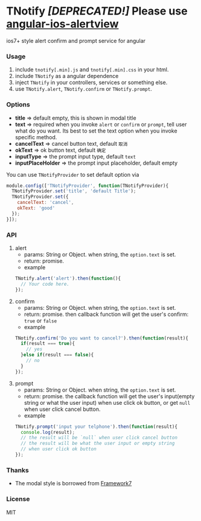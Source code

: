 TNotify _[DEPRECATED!]_ Please use [angular-ios-alertview](https://github.com/Treri/angular-ios-alertview)
=======
ios7+ style alert confirm and prompt service for angular

### Usage

1. include `tnotify[.min].js` and `tnotify[.min].css` in your html.
2. include `TNotify` as a angular dependence
3. inject `TNotify` in your controllers, services or something else.
4. use `TNotify.alert`, `TNotify.confirm` or `TNotify.prompt`.

### Options
- **title** => default empty, this is shown in modal title
- **text** => required when you invoke `alert` or `confirm` or `prompt`, tell user what do you want. Its best to set the text option when you invoke specific method.
- **cancelText** => cancel button text, default `取消`
- **okText** => ok button text, default `确定`
- **inputType** => the prompt input type, default `text`
- **inputPlaceHolder** => the prompt input placeholder, default empty

You can use `TNotifyProvider` to set default option via
```js
module.config(['TNotifyProvider', function(TNotifyProvider){
  TNotifyProvider.set('title', 'default Title');
  TNotifyProvider.set({
    cancelText: 'cancel',
    okText: 'good'
  });
}]);
```

### API
1. alert
    - params: String or Object. when string, the `option.text` is set.
    - return: promise.
    - example
    ```js
    TNotify.alert('alert').then(function(){
      // Your code here.
    });
    ```
2. confirm
    - params: String or Object. when string, the `option.text` is set.
    - return: promise. then callback function will get the user's confirm: `true` or `false`
    - example
    ```js
    TNotify.confirm('Do you want to cancel?').then(function(result){
      if(result === true){
        // yes
      }else if(result === false){
        // no
      }
    });
    ```
3. prompt
    - params: String or Object. when string, the `option.text` is set.
    - return: promise. the callback function will get the user's input(empty string or what the user input) when use click ok button, or get `null` when user click cancel button.
    - example
    ```js
    TNotify.prompt('input your telphone').then(function(result){
      console.log(result);
      // the result will be `null` when user click cancel button
      // the result will be what the user input or empty string
      // when user click ok button
    });
    ```

### Thanks
- The modal style is borrowed from [Framework7](https://github.com/nolimits4web/Framework7/)

### License
MIT
